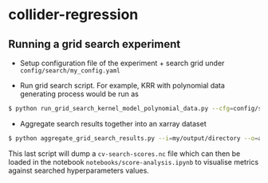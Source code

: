 # collider-regression


## Running a grid search experiment

- Setup configuration file of the experiment + search grid under `config/search/my_config.yaml`

- Run grid search script. For example, KRR with polynomial data generating process would be run as
```bash
$ python run_grid_search_kernel_model_polynomial_data.py --cfg=config/search/my_config.yaml --o=my/output/directory/
```

- Aggregate search results together into an xarray dataset
```bash
$ python aggregate_grid_search_results.py --i=my/output/directory --o=another/output/directory
```

This last script will dump a `cv-search-scores.nc` file which can then be loaded in the notebook `notebooks/score-analysis.ipynb` to visualise metrics against searched hyperparameters values.
